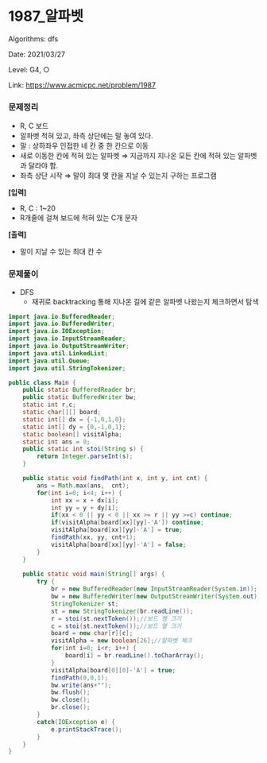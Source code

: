 # 1987_알파벳

Algorithms: dfs

Date: 2021/03/27

Level: G4, ○

Link: https://www.acmicpc.net/problem/1987

### 문제정리

- R, C 보드
- 알파벳 적혀 있고, 좌측 상단에는 말 놓여 있다.
- 말 : 상하좌우 인접한 네 칸 중 한 칸으로 이동
- 새로 이동한 칸에 적혀 있는 알파벳 ⇒ 지금까지 지나온 모든 칸에 적혀 있는 알파벳과 달라야 함.
- 좌측 상단 시작 ⇒ 말이 최대 몇 칸을 지날 수 있는지 구하는 프로그램

**[입력]**

- R, C : 1~20
- R개줄에 걸쳐 보드에 적혀 있는 C개 문자

**[출력]**

- 말이 지날 수 있는 최대 칸 수

### 문제풀이

- DFS
    - 재귀로 backtracking 통해 지나온 길에 같은 알파벳 나왔는지 체크하면서 탐색

```java
import java.io.BufferedReader;
import java.io.BufferedWriter;
import java.io.IOException;
import java.io.InputStreamReader;
import java.io.OutputStreamWriter;
import java.util.LinkedList;
import java.util.Queue;
import java.util.StringTokenizer;

public class Main {
	public static BufferedReader br;
	public static BufferedWriter bw;
	static int r,c;
	static char[][] board;
	static int[] dx = {-1,0,1,0};
	static int[] dy = {0,-1,0,1};
	static boolean[] visitAlpha;
	static int ans = 0;
	public static int stoi(String s) {
		return Integer.parseInt(s);
	}

	public static void findPath(int x, int y, int cnt) {
		ans = Math.max(ans,  cnt);
		for(int i=0; i<4; i++) {
			int xx = x + dx[i];
			int yy = y + dy[i];
			if(xx < 0 || yy < 0 || xx >= r || yy >=c) continue;
			if(visitAlpha[board[xx][yy]-'A']) continue;
			visitAlpha[board[xx][yy]-'A'] = true;
			findPath(xx, yy, cnt+1);
			visitAlpha[board[xx][yy]-'A'] = false;
		}
	}
	
	public static void main(String[] args) {
		try {
			br = new BufferedReader(new InputStreamReader(System.in));
			bw = new BufferedWriter(new OutputStreamWriter(System.out));
			StringTokenizer st;
			st = new StringTokenizer(br.readLine());
			r = stoi(st.nextToken());//보드 행 크기
			c = stoi(st.nextToken());//보드 열 크기
			board = new char[r][c];
			visitAlpha = new boolean[26];//알파벳 체크
			for(int i=0; i<r; i++) {
				board[i] = br.readLine().toCharArray();
			}
			visitAlpha[board[0][0]-'A'] = true;
			findPath(0,0,1);
			bw.write(ans+"");
			bw.flush();
			bw.close();
			br.close();
		}
		catch(IOException e) {
			e.printStackTrace();
		}
	}
}
```